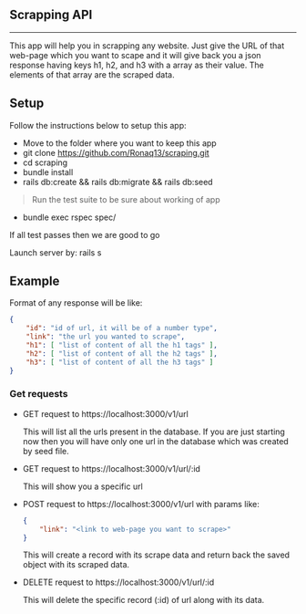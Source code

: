 ## Scrapping API
----
This app will help you in scrapping any website. Just give the URL of that web-page which you want to scape and it will give back you a json response having keys h1, h2, and h3 with a array as their value. The elements of that array are the scraped data.

## Setup

Follow the instructions below to setup this app:

* Move to the folder where you want to keep this app
* git clone https://github.com/Ronaq13/scraping.git
* cd scraping
* bundle install
* rails db:create && rails db:migrate && rails db:seed

> Run the test suite to be sure about working of app

* bundle exec rspec spec/

If all test passes then we are good to go

Launch server by: rails s

## Example

Format of any response will be like:
```json
{
    "id": "id of url, it will be of a number type",
    "link": "the url you wanted to scrape",
    "h1": [ "list of content of all the h1 tags" ],
    "h2": [ "list of content of all the h2 tags" ],
    "h3": [ "list of content of all the h3 tags" ]     
}
```

### Get requests

* GET request to https://localhost:3000/v1/url

    This will list all the urls present in the database. If you are just starting now then you will have only one url in the database which was created by seed file.

* GET request to https://localhost:3000/v1/url/:id

    This will show you a specific url

* POST request to https://localhost:3000/v1/url with params like:
    ```json
    {
        "link": "<link to web-page you want to scrape>"
    }
    ```
    This will create a record with its scrape data and return back the saved object with its scraped data.

* DELETE request to https://localhost:3000/v1/url/:id

    This will delete the specific record (:id) of url along with its data. 